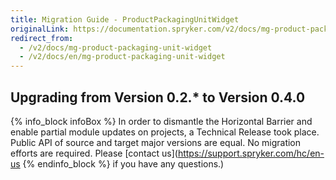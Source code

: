 ```yaml
---
title: Migration Guide - ProductPackagingUnitWidget
originalLink: https://documentation.spryker.com/v2/docs/mg-product-packaging-unit-widget
redirect_from:
  - /v2/docs/mg-product-packaging-unit-widget
  - /v2/docs/en/mg-product-packaging-unit-widget
---
```


## Upgrading from Version 0.2.* to Version 0.4.0

{% info_block infoBox %}
In order to dismantle the Horizontal Barrier and enable partial module updates on projects, a Technical Release took place. Public API of source and target major versions are equal. No migration efforts are required. Please [contact us](https://support.spryker.com/hc/en-us
{% endinfo_block %} if you have any questions.)
